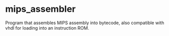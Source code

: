 # mips_assembler
Program that assembles MIPS assembly into bytecode, also compatible with vhdl for loading into an instruction ROM.
